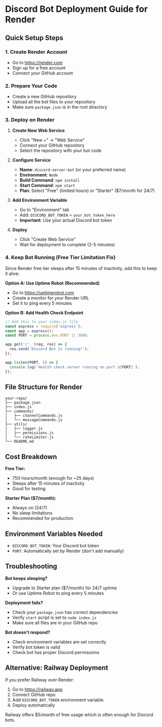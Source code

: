 # Discord Bot Deployment Guide for Render

## Quick Setup Steps

### 1. Create Render Account
- Go to https://render.com
- Sign up for a free account
- Connect your GitHub account

### 2. Prepare Your Code
- Create a new GitHub repository
- Upload all the bot files to your repository
- Make sure `package.json` is in the root directory

### 3. Deploy on Render

1. **Create New Web Service**
   - Click "New +" → "Web Service"
   - Connect your GitHub repository
   - Select the repository with your bot code

2. **Configure Service**
   - **Name**: `discord-server-bot` (or your preferred name)
   - **Environment**: `Node`
   - **Build Command**: `npm install`
   - **Start Command**: `npm start`
   - **Plan**: Select "Free" (limited hours) or "Starter" ($7/month for 24/7)

3. **Add Environment Variable**
   - Go to "Environment" tab
   - Add: `DISCORD_BOT_TOKEN` = `your_bot_token_here`
   - **Important**: Use your actual Discord bot token

4. **Deploy**
   - Click "Create Web Service"
   - Wait for deployment to complete (2-5 minutes)

### 4. Keep Bot Running (Free Tier Limitation Fix)

Since Render free tier sleeps after 15 minutes of inactivity, add this to keep it alive:

**Option A: Use Uptime Robot (Recommended)**
- Go to https://uptimerobot.com
- Create a monitor for your Render URL
- Set it to ping every 5 minutes

**Option B: Add Health Check Endpoint**
```javascript
// Add this to your index.js file
const express = require('express');
const app = express();
const PORT = process.env.PORT || 3000;

app.get('/', (req, res) => {
  res.send('Discord Bot is running!');
});

app.listen(PORT, () => {
  console.log(`Health check server running on port ${PORT}`);
});
```

## File Structure for Render

```
your-repo/
├── package.json
├── index.js
├── commands/
│   ├── channelCommands.js
│   └── messageCommands.js
├── utils/
│   ├── logger.js
│   ├── permissions.js
│   └── rateLimiter.js
└── README.md
```

## Cost Breakdown

**Free Tier:**
- 750 hours/month (enough for ~25 days)
- Sleeps after 15 minutes of inactivity
- Good for testing

**Starter Plan ($7/month):**
- Always on (24/7)
- No sleep limitations
- Recommended for production

## Environment Variables Needed

- `DISCORD_BOT_TOKEN`: Your Discord bot token
- `PORT`: Automatically set by Render (don't add manually)

## Troubleshooting

**Bot keeps sleeping?**
- Upgrade to Starter plan ($7/month) for 24/7 uptime
- Or use Uptime Robot to ping every 5 minutes

**Deployment fails?**
- Check your `package.json` has correct dependencies
- Verify `start` script is set to `node index.js`
- Make sure all files are in your GitHub repo

**Bot doesn't respond?**
- Check environment variables are set correctly
- Verify bot token is valid
- Check bot has proper Discord permissions

## Alternative: Railway Deployment

If you prefer Railway over Render:
1. Go to https://railway.app
2. Connect GitHub repo
3. Add `DISCORD_BOT_TOKEN` environment variable
4. Deploy automatically

Railway offers $5/month of free usage which is often enough for Discord bots.